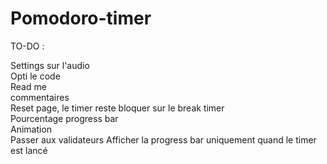 # Pomodoro-timer


TO-DO :

Settings sur l'audio<br>
Opti le code <br>
Read me<br>
commentaires<br>
Reset page, le timer reste bloquer sur le break timer<br>
Pourcentage progress bar<br>
Animation <br>
Passer aux validateurs
Afficher la progress bar uniquement quand le timer est lancé

